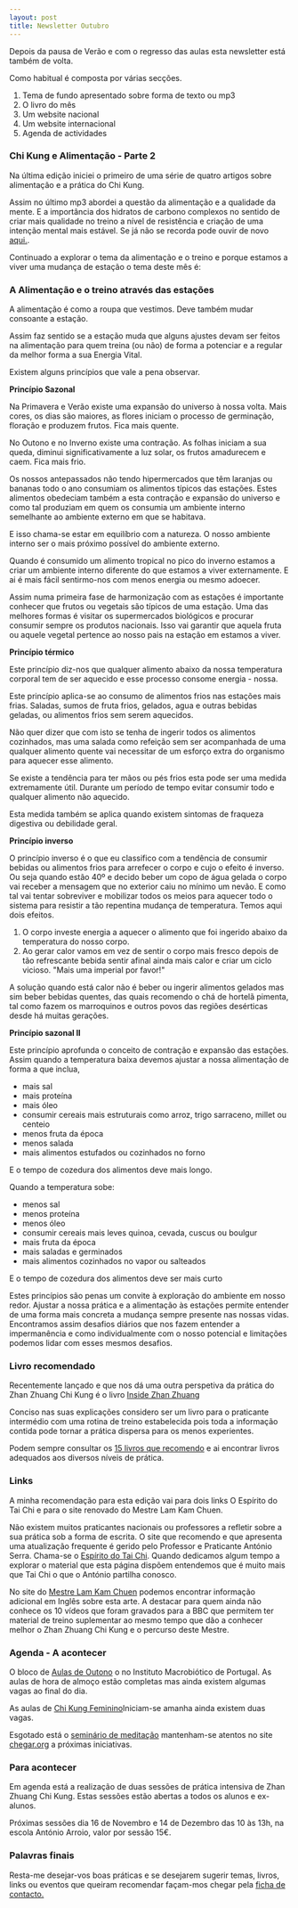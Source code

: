```yaml
---
layout: post
title: Newsletter Outubro 
---
```

Depois da pausa de Verão e com o regresso das aulas esta newsletter
está também de volta.

Como habitual é composta por várias secções.

1. Tema de fundo apresentado sobre forma de texto ou mp3
2. O livro do mês 
3. Um website nacional 
4. Um website internacional 
5. Agenda de actividades

### Chi Kung e Alimentação - Parte 2

Na última edição iniciei o primeiro de uma série de quatro
artigos sobre alimentação e a prática do Chi Kung. 

Assim no último mp3 abordei a questão da alimentação e a qualidade
da mente. E a importância dos hidratos de carbono complexos no
sentido de criar mais qualidade no treino a nível de resistência e
criação de uma intenção mental mais estável. Se já não se recorda
pode ouvir de novo [aqui.](http://s3.amazonaws.com/newsleter/news134.mp3).

Continuado a explorar o tema da alimentação e o treino e porque estamos a viver uma mudança de estação o tema deste mês é:

### A Alimentação e o treino através das estações

A alimentação é como a roupa que vestimos. Deve também mudar consoante a estação.  

Assim faz sentido se a estação muda que alguns ajustes devam ser feitos na alimentação para quem
treina (ou não) de forma a potenciar e a regular da melhor forma a sua Energia Vital.

Existem alguns princípios que vale a pena observar.

**Princípio Sazonal**

Na Primavera e Verão existe uma expansão do universo à nossa volta. Mais
cores, os dias são maiores, as flores iniciam o processo de germinação, floração e produzem
frutos. Fica mais quente.

No Outono e no Inverno existe uma contração. As folhas iniciam a sua queda, diminui
significativamente a luz solar, os frutos amadurecem e caem. Fica mais frio.

Os nossos antepassados não tendo hipermercados que têm laranjas ou bananas todo o ano
consumiam os alimentos típicos das estações. Estes alimentos obedeciam também a esta
contração e expansão do universo e como tal produziam em quem os consumia um ambiente
interno semelhante ao ambiente externo em que se habitava.

E isso chama-se estar em equilíbrio com a natureza. O nosso ambiente interno ser o  mais próximo possível do
ambiente externo.

Quando é consumido um alimento tropical no pico do inverno estamos a criar um ambiente
interno diferente do que estamos a viver externamente. E ai é mais fácil sentirmo-nos com
menos energia ou mesmo adoecer. 

Assim numa primeira fase de harmonização com as estações é importante conhecer que frutos ou
vegetais são típicos de uma estação. Uma das melhores formas é visitar os supermercados
biológicos e procurar consumir sempre os produtos nacionais. Isso vai garantir que aquela
fruta ou aquele vegetal pertence ao nosso pais na estação em estamos a viver.

**Princípio térmico**

Este princípio diz-nos que qualquer alimento abaixo da nossa temperatura corporal tem de ser
aquecido e esse processo consome energia - nossa.

Este princípio aplica-se ao consumo de alimentos frios nas estações mais frias. Saladas,
sumos de fruta frios, gelados, agua e outras bebidas geladas, ou alimentos frios sem serem
aquecidos. 

Não quer dizer que com isto se tenha de ingerir todos os alimentos cozinhados, mas uma
salada como refeição sem ser acompanhada de uma qualquer alimento quente vai necessitar de
um esforço extra do organismo para aquecer esse alimento. 

Se existe a tendência para ter mãos ou pés frios esta pode ser uma medida extremamente útil.
Durante um período de tempo evitar consumir todo e qualquer alimento não aquecido.  

Esta medida também se aplica quando existem sintomas de fraqueza digestiva ou debilidade
geral. 

**Princípio inverso**

O princípio inverso é o que eu classifico com a tendência de consumir bebidas ou alimentos
frios para arrefecer o corpo e cujo o efeito é inverso. Ou seja quando estão 40º e decido
beber um copo de água gelada o corpo vai receber a mensagem que no exterior caiu no mínimo
um nevão. E como tal vai tentar sobreviver e mobilizar todos os meios para aquecer todo o
sistema para resistir a tão repentina mudança de temperatura. Temos aqui dois efeitos. 
1. O corpo investe energia a aquecer o alimento que foi ingerido abaixo da temperatura do
nosso corpo. 
2. Ao gerar calor vamos em vez de sentir o corpo mais fresco depois de tão refrescante
bebida sentir afinal ainda mais calor e criar um ciclo vicioso. "Mais uma imperial por
favor!"

A solução quando está calor não é beber ou ingerir alimentos gelados mas sim beber bebidas
quentes, das quais recomendo o chá de hortelã pimenta, tal como fazem os marroquinos e outros
povos das regiões desérticas desde há muitas gerações. 

**Princípio sazonal II**

Este princípio aprofunda o conceito de contração e expansão das estações. Assim
quando a temperatura baixa devemos ajustar a nossa alimentação de forma a que inclua,

+  mais sal
+  mais proteína
+  mais óleo 
+  consumir cereais mais estruturais como arroz, trigo sarraceno, millet ou centeio 
+  menos fruta da época
+  menos salada 
+  mais alimentos estufados ou cozinhados no forno

E o tempo de cozedura dos alimentos deve mais longo.

Quando a temperatura sobe:

+  menos sal
+  menos proteína
+  menos óleo
+  consumir cereais mais leves quinoa, cevada, cuscus ou boulgur
+  mais fruta da época 
+  mais saladas e germinados 
+  mais alimentos cozinhados no vapor ou salteados

E o tempo de cozedura dos alimentos deve ser mais curto

Estes princípios são penas um convite à exploração do ambiente em nosso redor. Ajustar a nossa prática e a alimentação às estações permite entender de uma forma mais concreta a mudança sempre presente nas nossas vidas. Encontramos assim desafios diários que nos fazem entender a impermanência e como individualmente com o nosso potencial e limitações podemos lidar com esses mesmos desafios. 

### Livro recomendado

Recentemente lançado e que nos dá uma outra perspetiva da prática do Zhan Zhuang Chi Kung é o livro [Inside Zhan Zhuang](http://www.amazon.co.uk/gp/product/0988317885/ref=as_li_ss_tl?ie=UTF8&camp=1634&creative=19450&creativeASIN=0988317885&linkCode=as2&tag=guanyuan-2)

Conciso nas suas explicações considero ser um livro para o praticante intermédio com uma rotina de treino estabelecida pois toda a informação contida pode tornar a prática dispersa para os menos experientes. 

Podem sempre consultar os [15 livros que recomendo](http://devagar.org/2008/08/01/15-livros-essenciais-sobre-chi-kung.html) e ai encontrar livros adequados aos diversos níveis de prática. 

### Links

A minha recomendação para esta edição vai para dois links O Espírito do Tai Chi e para o site renovado do Mestre Lam Kam Chuen.

Não existem muitos praticantes nacionais ou professores a refletir sobre a sua prática sob a forma de escrita. O site que recomendo e que apresenta uma atualização frequente é gerido pelo Professor e Praticante António Serra. Chama-se o [Espírito do Tai Chi](http://espiritotaichi.no.sapo.pt/). Quando dedicamos algum tempo a explorar o material que esta página dispõem entendemos que é muito mais que Tai Chi o que o António partilha conosco. 

No site do [Mestre Lam Kam Chuen](http://www.lamkamchuen.com/lamkamchuen.com/News_%26_Events/News_%26_Events.html) podemos encontrar informação adicional em Inglês sobre esta arte. A destacar para quem ainda não conhece os 10 vídeos que foram gravados para a BBC que permitem ter material de treino suplementar ao mesmo tempo que dão a conhecer melhor o Zhan Zhuang Chi Kung e o percurso deste Mestre. 

### Agenda - A acontecer

O bloco de [Aulas de Outono](http://devagar.org/regulares.html) o no Instituto Macrobiótico de Portugal. 
As aulas de hora de almoço estão completas mas ainda existem algumas vagas ao final do dia. 

As aulas de [Chi Kung Feminino](http://chegar.org/441-2/)Iniciam-se amanha ainda existem duas vagas. 

Esgotado está o [seminário de meditação](http://chegar.org/wp-content/uploads/2013/09/Curso-Medita%C3%A7%C3%A3o.pdf) mantenham-se atentos no site [chegar.org](http://chegar.org) a próximas iniciativas. 

### Para acontecer

Em agenda está a realização de duas sessões de prática intensiva de Zhan Zhuang Chi Kung. Estas sessões estão abertas a todos os alunos e ex-alunos.

Próximas sessões dia 16 de Novembro e 14 de Dezembro das 10 às 13h, na escola António Arroio, valor por sessão 15€. 

### Palavras finais 

Resta-me desejar-vos boas práticas e se desejarem sugerir temas, livros, links ou eventos que queiram recomendar façam-mos chegar pela [ficha de contacto.](http://devagar.org/contato.html)

